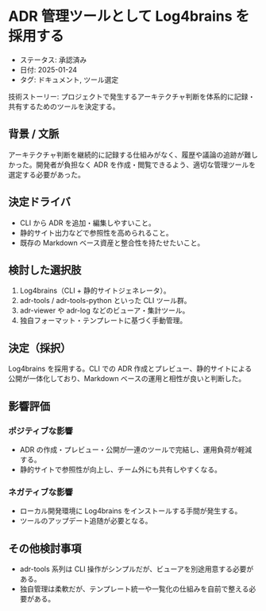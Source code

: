 # ADR 管理ツールとして Log4brains を採用する

- ステータス: 承認済み
- 日付: 2025-01-24
- タグ: ドキュメント, ツール選定

技術ストーリー: プロジェクトで発生するアーキテクチャ判断を体系的に記録・共有するためのツールを決定する。

## 背景 / 文脈

アーキテクチャ判断を継続的に記録する仕組みがなく、履歴や議論の追跡が難しかった。開発者が負担なく ADR を作成・閲覧できるよう、適切な管理ツールを選定する必要があった。

## 決定ドライバ

- CLI から ADR を追加・編集しやすいこと。
- 静的サイト出力などで参照性を高められること。
- 既存の Markdown ベース資産と整合性を持たせたいこと。

## 検討した選択肢

1. Log4brains（CLI + 静的サイトジェネレータ）。
2. adr-tools / adr-tools-python といった CLI ツール群。
3. adr-viewer や adr-log などのビューア・集計ツール。
4. 独自フォーマット・テンプレートに基づく手動管理。

## 決定（採択）

Log4brains を採用する。CLI での ADR 作成とプレビュー、静的サイトによる公開が一体化しており、Markdown ベースの運用と相性が良いと判断した。

## 影響評価

### ポジティブな影響

- ADR の作成・プレビュー・公開が一連のツールで完結し、運用負荷が軽減する。
- 静的サイトで参照性が向上し、チーム外にも共有しやすくなる。

### ネガティブな影響

- ローカル開発環境に Log4brains をインストールする手間が発生する。
- ツールのアップデート追随が必要となる。

## その他検討事項

- adr-tools 系列は CLI 操作がシンプルだが、ビューアを別途用意する必要がある。
- 独自管理は柔軟だが、テンプレート統一や一覧化の仕組みを自前で整える必要がある。
